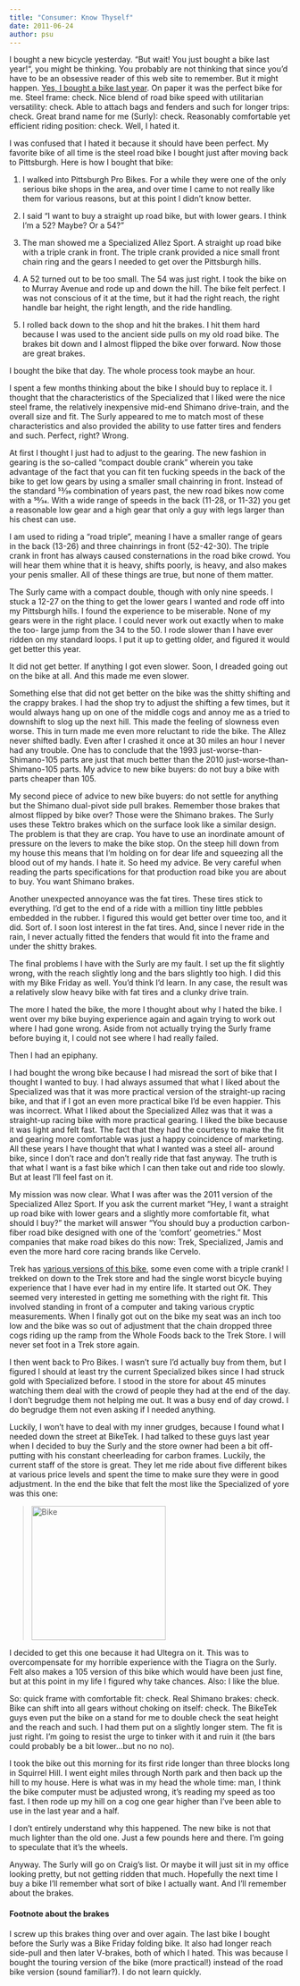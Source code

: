 ```yaml
---
title: "Consumer: Know Thyself"
date: 2011-06-24
author: psu
---
```


I bought a new bicycle yesterday. “But wait! You just bought a bike last year!“, you might be thinking. You probably are not thinking that since you’d have to be an obsessive reader of this web site to remember. But it might happen. <a href="/bike-shopping.html">Yes, I bought a bike last year</a>. On paper it was the perfect bike for me. Steel frame: check. Nice blend of road bike speed with utilitarian versatility: check. Able to attach bags and fenders and such for longer trips: check. Great brand name for me (Surly): check. Reasonably comfortable yet efficient riding position: check. Well, I hated it.

I was confused that I hated it because it should have been perfect. My favorite bike of all time is the steel road bike I bought just after moving back to Pittsburgh. Here is how I bought that bike:

1. I walked into Pittsburgh Pro Bikes. For a while they were one of the only serious bike shops in the area, and over time I came to not really like them for various reasons, but at this point I didn’t know better.

2. I said “I want to buy a straight up road bike, but with lower gears. I think I’m a 52? Maybe? Or a 54?”

3. The man showed me a Specialized Allez Sport. A straight up road bike with a triple crank in front. The triple crank provided a nice small front chain ring and the gears I needed to get over the Pittsburgh hills.

4. A 52 turned out to be too small. The 54 was just right. I took the bike on to Murray Avenue and rode up and down the hill. The bike felt perfect. I was not conscious of it at the time, but it had the right reach, the right handle bar height, the right length, and the ride handling.

5. I rolled back down to the shop and hit the brakes. I hit them hard because I was used to the ancient side pulls on my old road bike. The brakes bit down and I almost flipped the bike over forward. Now those are great brakes.

I bought the bike that day. The whole process took maybe an hour.

I spent a few months thinking about the bike I should buy to replace it. I thought that the characteristics of the Specialized that I liked were the nice steel frame, the relatively inexpensive mid-end Shimano drive-train, and the overall size and fit. The Surly appeared to me to match most of these characteristics and also provided the ability to use fatter tires and fenders and such. Perfect, right? Wrong.

At first I thought I just had to adjust to the gearing. The new fashion in gearing is the so-called “compact double crank” wherein you take advantage of the fact that you can fit ten fucking speeds in the back of the bike to get low gears by using a smaller small chainring in front. Instead of the standard 53⁄39 combination of years past, the new road bikes now come with a 50⁄34. With a wide range of speeds in the back (11-28, or 11-32) you get a reasonable low gear and a high gear that only a guy with legs larger than his chest can use.

I am used to riding a “road triple”, meaning I have a smaller range of gears in the back (13-26) and three chainrings in front (52-42-30). The triple crank in front has always caused consternations in the road bike crowd. You will hear them whine that it is heavy, shifts poorly, is heavy, and also makes your penis smaller. All of these things are true, but none of them matter.

The Surly came with a compact double, though with only nine speeds. I stuck a 12-27 on the thing to get the lower gears I wanted and rode off into my Pittsburgh hills. I found the experience to be miserable. None of my gears were in the right place. I could never work out exactly when to make the too- large jump from the 34 to the 50. I rode slower than I have ever ridden on my standard loops. I put it up to getting older, and figured it would get better this year.

It did not get better. If anything I got even slower. Soon, I dreaded going out on the bike at all. And this made me even slower.

Something else that did not get better on the bike was the shitty shifting and the crappy brakes. I had the shop try to adjust the shifting a few times, but it would always hang up on one of the middle cogs and annoy me as a tried to downshift to slog up the next hill. This made the feeling of slowness even worse. This in turn made me even more reluctant to ride the bike. The Allez never shifted badly. Even after I crashed it once at 30 miles an hour I never had any trouble. One has to conclude that the 1993 just-worse-than-Shimano-105 parts are just that much better than the 2010 just-worse-than-Shimano-105 parts. My advice to new bike buyers: do not buy a bike with parts cheaper than 105.

My second piece of advice to new bike buyers: do not settle for anything but the Shimano dual-pivot side pull brakes. Remember those brakes that almost flipped by bike over? Those were the Shimano brakes. The Surly uses these Tektro brakes which on the surface look like a similar design. The problem is that they are crap. You have to use an inordinate amount of pressure on the levers to make the bike stop. On the steep hill down from my house this means that I’m holding on for dear life and squeezing all the blood out of my hands. I hate it. So heed my advice. Be very careful when reading the parts specifications for that production road bike you are about to buy. You want Shimano brakes.

Another unexpected annoyance was the fat tires. These tires stick to everything. I’d get to the end of a ride with a million tiny little pebbles embedded in the rubber. I figured this would get better over time too, and it did. Sort of. I soon lost interest in the fat tires. And, since I never ride in the rain, I never actually fitted the fenders that would fit into the frame and under the shitty brakes.

The final problems I have with the Surly are my fault. I set up the fit slightly wrong, with the reach slightly long and the bars slightly too high. I did this with my Bike Friday as well. You’d think I’d learn. In any case, the result was a relatively slow heavy bike with fat tires and a clunky drive train.

The more I hated the bike, the more I thought about why I hated the bike. I went over my bike buying experience again and again trying to work out where I had gone wrong. Aside from not actually trying the Surly frame before buying it, I could not see where I had really failed.

Then I had an epiphany.

I had bought the wrong bike because I had misread the sort of bike that I thought I wanted to buy. I had always assumed that what I liked about the Specialized was that it was more practical version of the straight-up racing bike, and that if I got an even more practical bike I’d be even happier. This was incorrect. What I liked about the Specialized Allez was that it was a straight-up racing bike with more practical gearing. I liked the bike because it was light and felt fast. The fact that they had the courtesy to make the fit and gearing more comfortable was just a happy coincidence of marketing. All these years I have thought that what I wanted was a steel all- around bike, since I don’t race and don’t really ride that fast anyway. The truth is that what I want is a fast bike which I can then take out and ride too slowly. But at least I’ll feel fast on it.

My mission was now clear. What I was after was the 2011 version of the Specialized Allez Sport. If you ask the current market “Hey, I want a straight up road bike with lower gears and a slightly more comfortable fit, what should I buy?” the market will answer “You should buy a production carbon-fiber road bike designed with one of the ‘comfort’ geometries.” Most companies that make road bikes do this now: Trek, Specialized, Jamis and even the more hard core racing brands like Cervelo.

Trek has <a href="https://archive.trekbikes.com/us/en/2011/trek/madone45#/us/en/2011/trek/madone45/details">various versions of this bike</a>, some even come with a triple crank! I trekked on down to the Trek store and had the single worst bicycle buying experience that I have ever had in my entire life. It started out OK. They seemed very interested in getting me something with the right fit. This involved standing in front of a computer and taking various cryptic measurements. When I finally got out on the bike my seat was an inch too low and the bike was so out of adjustment that the chain dropped three cogs riding up the ramp from the Whole Foods back to the Trek Store. I will never set foot in a Trek store again.

I then went back to Pro Bikes. I wasn’t sure I’d actually buy from them, but I figured I should at least try the current Specialized bikes since I had struck gold with Specialized before. I stood in the store for about 45 minutes watching them deal with the crowd of people they had at the end of the day. I don’t begrudge them not helping me out. It was a busy end of day crowd. I do begrudge them not even asking if I needed anything.

Luckily, I won’t have to deal with my inner grudges, because I found what I needed down the street at BikeTek. I had talked to these guys last year when I decided to buy the Surly and the store owner had been a bit off-putting with his constant cheerleading for carbon frames. Luckily, the current staff of the store is great. They let me ride about five different bikes at various price levels and spent the time to make sure they were in good adjustment. In the end the bike that felt the most like the Specialized of yore was this one:

> <img src="http://kvdpsu.org/Z4_USA_v3_10-09.jpg" height="240" alt="Bike">


I decided to get this one because it had Ultegra on it. This was to overcompensate for my horrible experience with the Tiagra on the Surly. Felt also makes a 105 version of this bike which would have been just fine, but at this point in my life I figured why take chances. Also: I like the blue.

So: quick frame with comfortable fit: check. Real Shimano brakes: check. Bike can shift into all gears without choking on itself: check. The BikeTek guys even put the bike on a stand for me to double check the seat height and the reach and such. I had them put on a slightly longer stem. The fit is just right. I’m going to resist the urge to tinker with it and ruin it (the bars could probably be a bit lower…but no no no).

I took the bike out this morning for its first ride longer than three blocks long in Squirrel Hill. I went eight miles through North park and then back up the hill to my house. Here is what was in my head the whole time: man, I think the bike computer must be adjusted wrong, it’s reading my speed as too fast. I then rode up my hill on a cog one gear higher than I’ve been able to use in the last year and a half.

I don’t entirely understand why this happened. The new bike is not that much lighter than the old one. Just a few pounds here and there. I’m going to speculate that it’s the wheels.

Anyway. The Surly will go on Craig’s list. Or maybe it will just sit in my office looking pretty, but not getting ridden that much. Hopefully the next time I buy a bike I’ll remember what sort of bike I actually want. And I’ll remember about the brakes.

#### Footnote about the brakes

I screw up this brakes thing over and over again. The last bike I bought before the Surly was a Bike Friday folding bike. It also had longer reach side-pull and then later V-brakes, both of which I hated. This was because I bought the touring version of the bike (more practical!) instead of the road bike version (sound familiar?). I do not learn quickly.